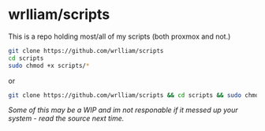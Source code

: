 # wrlliam/scripts

This is a repo holding most/all of my scripts (both proxmox and not.)

```sh
git clone https://github.com/wrlliam/scripts
cd scripts
sudo chmod +x scripts/*
```

or

```sh
git clone https://github.com/wrlliam/scripts && cd scripts && sudo chmod +x scripts/*
```

_Some of this may be a WIP and im not responable if it messed up your system - read the source next time._
